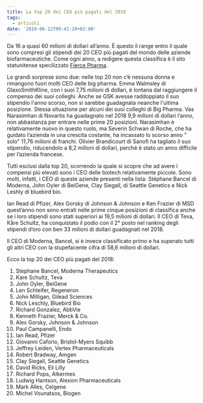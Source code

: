 ```yaml
---
title: La top 20 dei CEO più pagati del 2018
tags:
  - articoli
date: '2019-06-12T09:41:29+02:00'
---
```

Da 16 a quasi 60 milioni di dollari all’anno. È questo il range entro il quale sono compresi gli stipendi dei 20 CEO più pagati del mondo delle aziende biofarmaceutiche.  Come ogni anno, a redigere questa classifica è il sito statunitense specilizzato [Fierce Pharma](https://www.fiercepharma.com/special-report/top-20-highest-paid-biopharma-ceos-2018).

Le grandi sorprese sono due: nelle top 20 non c’è nessuna donna e rimangono fuori molti CEO delle big pharma. Emma Walmsley di GlaxoSmithKline, con i suoi 7,75 milioni di dollari, è lontana dal raggiungere il compenso dei suoi colleghi. Anche se GSK avesse raddoppiato il suo stipendio l'anno scorso, non si sarebbe guadagnata neanche l'ultima posizione. Stessa situazione per alcuni dei suoi colleghi di Big Pharma. Vas Narasimhan di Novartis ha guadagnato nel 2018 9,9 milioni di dollari l’anno, non abbastanza per entrare nelle prime 20 posizioni. Narasimhan è relativamente nuovo in questo ruolo, ma Severin Schwan di Roche, che ha guidato l’azienda in una crescita costante, ha incassato lo scorso anno " solo" 11,76 milioni di franchi. Olivier Brandicourt di Sanofi ha tagliato il suo stipendio, riducendolo a 8,2 milioni di dollari, perchè è stato un anno difficile per l’azienda francese.

Tutti esclusi dalla top 20, scorrendo la quale si scopre che ad avere i compensi più elevati sono i CEO delle biotech relativamente piccole. Sono molti, infatti, i CEO di queste aziende presenti nella lista: Stéphane Bancel di Moderna, John Oyler di BeiGene, Clay Siegall, di Seattle Genetics e Nick Leshly di bluebird bio.

Ian Read di Pfizer, Alex Gorsky di Johnson & Johnson e Ken Frazier di MSD quest’anno non sono entrati nelle prime cinque posizioni di classifica anche se i loro stipendi sono stati superiori ai 19,5 milioni di dollari. Il CEO di Teva, Kåre Schultz, ha conquistato il podio con il 2° posto nel ranking degli stipendi d’oro con ben 33 milioni di dollari guadagnati nel 2018.

Il CEO di Moderna, Bancel, si è invece classificato primo e ha superato tutti gli altri CEO con la stupefacente cifra di 58,6 milioni di dollari.

Ecco la top 20 dei CEO più pagati del 2018:

1. Stephane Bancel, Moderna Therapeutics
2. Kare Schultz, Teva
3. John Oyler, BeiGene
4. Len Schleifer, Regeneron
5. John Milligan, Gilead Sciences
6. Nick Leschly, Bluebird Bio
7. Richard Gonzalez, AbbVie
8. Kenneth Frazier, Merck & Co.
9. Alex Gorsky, Johnson & Johnson
10. Paul Campanelli, Endo
11. Ian Read, Pfizer
12. Giovanni Caforio, Bristol-Myers Squibb
13. Jeffrey Leiden, Vertex Pharmaceuticals
14. Robert Bradway, Amgen
15. Clay Siegall, Seattle Genetics
16. David Ricks, Eli Lilly
17. Richard Pops, Alkermes
18. Ludwig Hantson, Alexion Pharmaceuticals
19. Mark Alles, Celgene
20. Michel Vounatsos, Biogen
